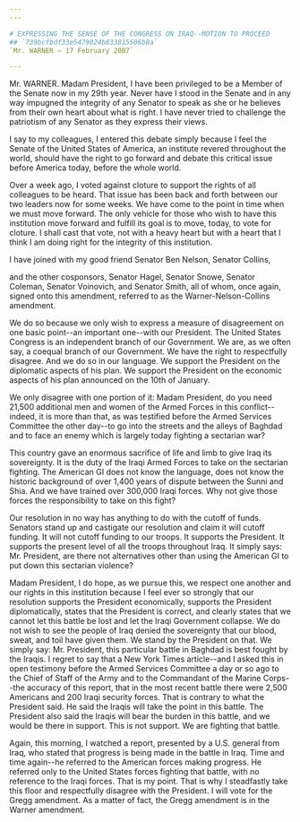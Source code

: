```yaml
---
---

# EXPRESSING THE SENSE OF THE CONGRESS ON IRAQ--MOTION TO PROCEED
## `739bcfbdf33e5479024b833815506b8a`
`Mr. WARNER — 17 February 2007`

---
```



Mr. WARNER. Madam President, I have been privileged to be a Member of 
the Senate now in my 29th year. Never have I stood in the Senate and in 
any way impugned the integrity of any Senator to speak as she or he 
believes from their own heart about what is right. I have never tried 
to challenge the patriotism of any Senator as they express their views.

I say to my colleagues, I entered this debate simply because I feel 
the Senate of the United States of America, an institute revered 
throughout the world, should have the right to go forward and debate 
this critical issue before America today, before the whole world.

Over a week ago, I voted against cloture to support the rights of all 
colleagues to be heard. That issue has been back and forth between our 
two leaders now for some weeks. We have come to the point in time when 
we must move forward. The only vehicle for those who wish to have this 
institution move forward and fulfill its goal is to move, today, to 
vote for cloture. I shall cast that vote, not with a heavy heart but 
with a heart that I think I am doing right for the integrity of this 
institution.

I have joined with my good friend Senator Ben Nelson, Senator 
Collins,


and the other cosponsors, Senator Hagel, Senator Snowe, Senator 
Coleman, Senator Voinovich, and Senator Smith, all of whom, once again, 
signed onto this amendment, referred to as the Warner-Nelson-Collins 
amendment.

We do so because we only wish to express a measure of disagreement on 
one basic point--an important one--with our President. The United 
States Congress is an independent branch of our Government. We are, as 
we often say, a coequal branch of our Government. We have the right to 
respectfully disagree. And we do so in our language. We support the 
President on the diplomatic aspects of his plan. We support the 
President on the economic aspects of his plan announced on the 10th of 
January.

We only disagree with one portion of it: Madam President, do you need 
21,500 additional men and women of the Armed Forces in this conflict--
indeed, it is more than that, as was testified before the Armed 
Services Committee the other day--to go into the streets and the alleys 
of Baghdad and to face an enemy which is largely today fighting a 
sectarian war?

This country gave an enormous sacrifice of life and limb to give Iraq 
its sovereignty. It is the duty of the Iraqi Armed Forces to take on 
the sectarian fighting. The American GI does not know the language, 
does not know the historic background of over 1,400 years of dispute 
between the Sunni and Shia. And we have trained over 300,000 Iraqi 
forces. Why not give those forces the responsibility to take on this 
fight?

Our resolution in no way has anything to do with the cutoff of funds. 
Senators stand up and castigate our resolution and claim it will cutoff 
funding. It will not cutoff funding to our troops. It supports the 
President. It supports the present level of all the troops throughout 
Iraq. It simply says: Mr. President, are there not alternatives other 
than using the American GI to put down this sectarian violence?

Madam President, I do hope, as we pursue this, we respect one another 
and our rights in this institution because I feel ever so strongly that 
our resolution supports the President economically, supports the 
President diplomatically, states that the President is correct, and 
clearly states that we cannot let this battle be lost and let the Iraqi 
Government collapse. We do not wish to see the people of Iraq denied 
the sovereignty that our blood, sweat, and toil have given them. We 
stand by the President on that. We simply say: Mr. President, this 
particular battle in Baghdad is best fought by the Iraqis. I regret to 
say that a New York Times article--and I asked this in open testimony 
before the Armed Services Committee a day or so ago to the Chief of 
Staff of the Army and to the Commandant of the Marine Corps--the 
accuracy of this report, that in the most recent battle there were 
2,500 Americans and 200 Iraqi security forces. That is contrary to what 
the President said. He said the Iraqis will take the point in this 
battle. The President also said the Iraqis will bear the burden in this 
battle, and we would be there in support. This is not support. We are 
fighting that battle.

Again, this morning, I watched a report, presented by a U.S. general 
from Iraq, who stated that progress is being made in the battle in 
Iraq. Time and time again--he referred to the American forces making 
progress. He referred only to the United States forces fighting that 
battle, with no reference to the Iraqi forces. That is my point. That 
is why I steadfastly take this floor and respectfully disagree with the 
President. I will vote for the Gregg amendment. As a matter of fact, 
the Gregg amendment is in the Warner amendment.